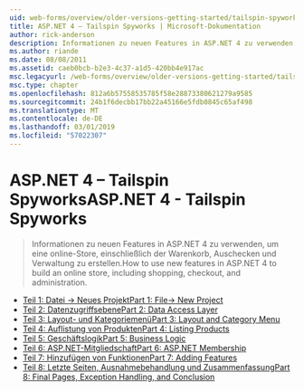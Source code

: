 ```yaml
---
uid: web-forms/overview/older-versions-getting-started/tailspin-spyworks/index
title: ASP.NET 4 – Tailspin Spyworks | Microsoft-Dokumentation
author: rick-anderson
description: Informationen zu neuen Features in ASP.NET 4 zu verwenden, um eine online-Store, einschließlich der Warenkorb, Auschecken und Verwaltung zu erstellen.
ms.author: riande
ms.date: 08/08/2011
ms.assetid: caeb0bcb-b2e3-4c37-a1d5-420bb4e917ac
msc.legacyurl: /web-forms/overview/older-versions-getting-started/tailspin-spyworks
msc.type: chapter
ms.openlocfilehash: 812a6b57558535785f58e28873380621279a9585
ms.sourcegitcommit: 24b1f6decbb17bb22a45166e5fdb0845c65af498
ms.translationtype: MT
ms.contentlocale: de-DE
ms.lasthandoff: 03/01/2019
ms.locfileid: "57022307"
---
```

<a name="aspnet-4---tailspin-spyworks"></a><span data-ttu-id="4d490-103">ASP.NET 4 – Tailspin Spyworks</span><span class="sxs-lookup"><span data-stu-id="4d490-103">ASP.NET 4 - Tailspin Spyworks</span></span>
====================
> <span data-ttu-id="4d490-104">Informationen zu neuen Features in ASP.NET 4 zu verwenden, um eine online-Store, einschließlich der Warenkorb, Auschecken und Verwaltung zu erstellen.</span><span class="sxs-lookup"><span data-stu-id="4d490-104">How to use new features in ASP.NET 4 to build an online store, including shopping, checkout, and administration.</span></span>


- [<span data-ttu-id="4d490-105">Teil 1: Datei -> Neues Projekt</span><span class="sxs-lookup"><span data-stu-id="4d490-105">Part 1: File-> New Project</span></span>](tailspin-spyworks-part-1.md)
- [<span data-ttu-id="4d490-106">Teil 2: Datenzugriffsebene</span><span class="sxs-lookup"><span data-stu-id="4d490-106">Part 2: Data Access Layer</span></span>](tailspin-spyworks-part-2.md)
- [<span data-ttu-id="4d490-107">Teil 3: Layout- und Kategoriemenü</span><span class="sxs-lookup"><span data-stu-id="4d490-107">Part 3: Layout and Category Menu</span></span>](tailspin-spyworks-part-3.md)
- [<span data-ttu-id="4d490-108">Teil 4: Auflistung von Produkten</span><span class="sxs-lookup"><span data-stu-id="4d490-108">Part 4: Listing Products</span></span>](tailspin-spyworks-part-4.md)
- [<span data-ttu-id="4d490-109">Teil 5: Geschäftslogik</span><span class="sxs-lookup"><span data-stu-id="4d490-109">Part 5: Business Logic</span></span>](tailspin-spyworks-part-5.md)
- [<span data-ttu-id="4d490-110">Teil 6: ASP.NET-Mitgliedschaft</span><span class="sxs-lookup"><span data-stu-id="4d490-110">Part 6: ASP.NET Membership</span></span>](tailspin-spyworks-part-6.md)
- [<span data-ttu-id="4d490-111">Teil 7: Hinzufügen von Funktionen</span><span class="sxs-lookup"><span data-stu-id="4d490-111">Part 7: Adding Features</span></span>](tailspin-spyworks-part-7.md)
- [<span data-ttu-id="4d490-112">Teil 8: Letzte Seiten, Ausnahmebehandlung und Zusammenfassung</span><span class="sxs-lookup"><span data-stu-id="4d490-112">Part 8: Final Pages, Exception Handling, and Conclusion</span></span>](tailspin-spyworks-part-8.md)
